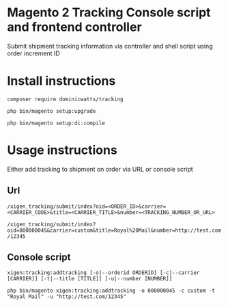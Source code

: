 # Magento 2 Tracking Console script and frontend controller #

Submit shipment tracking information via controller and shell script using order increment ID

# Install instructions #

`composer require dominicwatts/tracking`

`php bin/magento setup:upgrade`

`php bin/magento setup:di:compile`

# Usage instructions #

Either add tracking to shipment on order via URL or console script

## Url ##

`/xigen_tracking/submit/index?oid=<ORDER_ID>&carrier=<CARRIER_CODE>&title=<CARRIER_TITLE>&number=<TRACKING_NUMBER_OR_URL>`

`/xigen_tracking/submit/index?oid=000000045&carrier=custom&title=Royal%20Mail&number=http://test.com/12345`

## Console script ##

`xigen:tracking:addtracking [-o|--orderid ORDERID] [-c|--carrier [CARRIER]] [-t|--title [TITLE]] [-u|--number [NUMBER]]`
     
`php bin/magento xigen:tracking:addtracking -o 000000045 -c custom -t "Royal Mail" -u "http://test.com/12345"`




